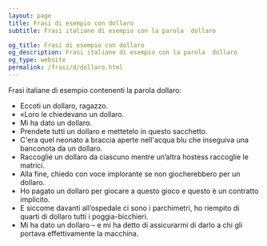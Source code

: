 ```yaml
---
layout: page
title: Frasi di esempio con dollaro 
subtitle: Frasi italiane di esempio con la parola  dollaro

og_title: Frasi di esempio con dollaro 
og_description: Frasi italiane di esempio con la parola  dollaro
og_type: website
permalink: /frasi/d/dollaro.html
---
```


Frasi italiane di esempio contenenti la parola dollaro:


- Eccoti un dollaro, ragazzo.
- «Loro le chiedevano un dollaro.
- Mi ha dato un dollaro.
- Prendete tutti un dollaro e mettetelo in questo sacchetto.
- C'era quel neonato a braccia aperte nell'acqua blu che inseguiva una banconota da un dollaro.
- Raccoglie un dollaro da ciascuno mentre un’altra hostess raccoglie le matrici.
- Alla fine, chiedo con voce implorante se non giocherebbero per un dollaro.
- Ho pagato un dollaro per giocare a questo gioco e questo è un contratto implicito.
- E siccome davanti all’ospedale ci sono i parchimetri, ho riempito di quarti di dollaro tutti i poggia-bicchieri.
- Mi ha dato un dollaro – e mi ha detto di assicurarmi di darlo a chi gli portava effettivamente la macchina.
